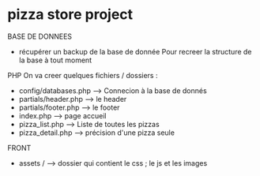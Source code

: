 # pizza store project

BASE DE DONNEES
- récupérer un backup de la base de donnée
Pour recreer la structure de la base à tout moment




PHP
 On va creer quelques fichiers / dossiers :
- config/databases.php --> Connecion à la base de donnés
- partials/header.php --> le header
- partials/footer.php --> le footer
- index.php --> page accueil
- pizza_list.php --> Liste de toutes les pizzas
- pizza_detail.php --> précision d'une pizza seule

FRONT
- assets / --> dossier qui contient le css ; le js et les images






